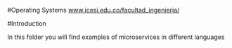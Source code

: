#Operating Systems www.icesi.edu.co/facultad_ingenieria/

#Introduction

In this folder you will find examples of microservices in different languages
